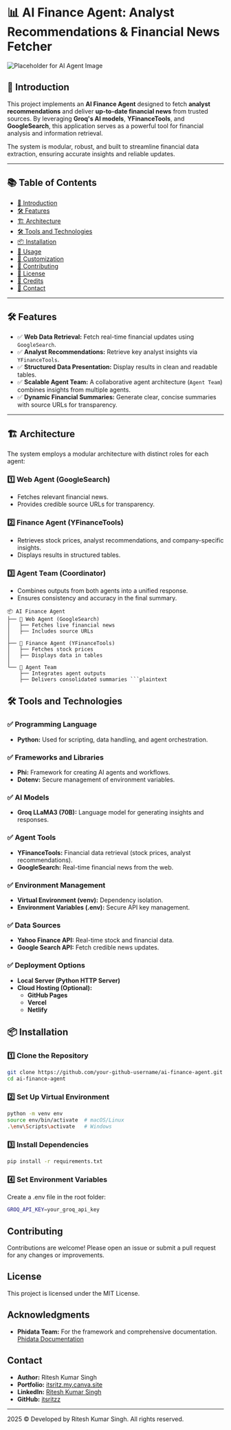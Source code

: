 # 📊 **AI Finance Agent: Analyst Recommendations & Financial News Fetcher**

![Placeholder for AI Agent Image](#)

## 🚀 **Introduction**

This project implements an **AI Finance Agent** designed to fetch **analyst recommendations** and deliver **up-to-date financial news** from trusted sources. By leveraging **Groq's AI models**, **YFinanceTools**, and **GoogleSearch**, this application serves as a powerful tool for financial analysis and information retrieval.

The system is modular, robust, and built to streamline financial data extraction, ensuring accurate insights and reliable updates.

---

## 📚 **Table of Contents**

- [🚀 Introduction](#-introduction)  
- [🛠️ Features](#-features)  
- [🏗️ Architecture](#-architecture)  
- [🛠️ Tools and Technologies](#-tools-and-technologies)  
- [📦 Installation](#-installation)  
- [🚀 Usage](#-usage)  
- [🎨 Customization](#-customization)  
- [🤝 Contributing](#-contributing)  
- [📝 License](#-license)  
- [🙌 Credits](#-credits)  
- [📲 Contact](#-contact)  

---

## 🛠️ **Features**

- ✅ **Web Data Retrieval:** Fetch real-time financial updates using `GoogleSearch`.  
- ✅ **Analyst Recommendations:** Retrieve key analyst insights via `YFinanceTools`.  
- ✅ **Structured Data Presentation:** Display results in clean and readable tables.  
- ✅ **Scalable Agent Team:** A collaborative agent architecture (`Agent Team`) combines insights from multiple agents.  
- ✅ **Dynamic Financial Summaries:** Generate clear, concise summaries with source URLs for transparency.  

---

## 🏗️ **Architecture**

The system employs a modular architecture with distinct roles for each agent:

### **1️⃣ Web Agent (GoogleSearch)**  
- Fetches relevant financial news.  
- Provides credible source URLs for transparency.  

### **2️⃣ Finance Agent (YFinanceTools)**  
- Retrieves stock prices, analyst recommendations, and company-specific insights.  
- Displays results in structured tables.  

### **3️⃣ Agent Team (Coordinator)**  
- Combines outputs from both agents into a unified response.  
- Ensures consistency and accuracy in the final summary.  

```plaintext
📦 AI Finance Agent  
├── 🤖 Web Agent (GoogleSearch)  
│   ├── Fetches live financial news  
│   ├── Includes source URLs  
│  
├── 💼 Finance Agent (YFinanceTools)  
│   ├── Fetches stock prices  
│   ├── Displays data in tables  
│  
└── 🧠 Agent Team  
    ├── Integrates agent outputs  
    ├── Delivers consolidated summaries ```plaintext
```

## 🛠️ **Tools and Technologies**

### ✅ **Programming Language**
- **Python:** Used for scripting, data handling, and agent orchestration.

### ✅ **Frameworks and Libraries**
- **Phi:** Framework for creating AI agents and workflows.  
- **Dotenv:** Secure management of environment variables.

### ✅ **AI Models**
- **Groq LLaMA3 (70B):** Language model for generating insights and responses.

### ✅ **Agent Tools**
- **YFinanceTools:** Financial data retrieval (stock prices, analyst recommendations).  
- **GoogleSearch:** Real-time financial news from the web.

### ✅ **Environment Management**
- **Virtual Environment (venv):** Dependency isolation.  
- **Environment Variables (.env):** Secure API key management.

### ✅ **Data Sources**
- **Yahoo Finance API:** Real-time stock and financial data.  
- **Google Search API:** Fetch credible news updates.

### ✅ **Deployment Options**
- **Local Server (Python HTTP Server)**  
- **Cloud Hosting (Optional):**  
   - **GitHub Pages**  
   - **Vercel**  
   - **Netlify**  

## 📦 **Installation**

### **1️⃣ Clone the Repository**
```bash
git clone https://github.com/your-github-username/ai-finance-agent.git
cd ai-finance-agent
```
### **2️⃣ Set Up Virtual Environment**
```bash
python -m venv env
source env/bin/activate  # macOS/Linux
.\env\Scripts\activate   # Windows
```

### **3️⃣ Install Dependencies**
```bash
pip install -r requirements.txt
```
### **4️⃣ Set Environment Variables**
Create a .env file in the root folder:
```bash
GROQ_API_KEY=your_groq_api_key
```

## Contributing

Contributions are welcome! Please open an issue or submit a pull request for any changes or improvements.

## License

This project is licensed under the MIT License.

## Acknowledgments

- **Phidata Team:** For the framework and comprehensive documentation. [Phidata Documentation]((https://docs.phidata.com/introduction))

## Contact

- **Author:** Ritesh Kumar Singh
- **Portfolio:** [itsritz.my.canva.site](https://itsritz.my.canva.site)
- **LinkedIn:** [Ritesh Kumar Singh](https://www.linkedin.com/in/ritesh001/)
- **GitHub:** [itsritzz](https://github.com/itsritzz)

---

2025 © Developed by Ritesh Kumar Singh. All rights reserved.

